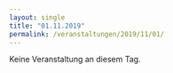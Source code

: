 ```yaml
---
layout: single
title: "01.11.2019"
permalink: /veranstaltungen/2019/11/01/
---
```


Keine Veranstaltung an diesem Tag.

